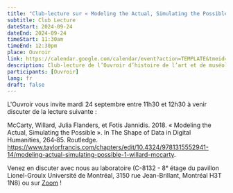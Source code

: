 ```yaml
---
title: "Club-lecture sur « Modeling the Actual, Simulating the Possible » de McCarty, Willard, Julia Flanders, et Fotis Jannidis"
subtitle: Club Lecture
dateStart: 2024-09-24
dateEnd: 2024-09-24
timeStart: 11:30am
timeEnd: 12:30pm
place: Ouvroir
link: https://calendar.google.com/calendar/event?action=TEMPLATE&tmeid=NGdhNDhnZ2ljMTBoNmh0OWZxdjlvdjkyajAgbGFib3V2cm9pckBt&tmsrc=labouvroir%40gmail.com
description: Club-lecture de l’Ouvroir d’histoire de l’art et de muséologie numériques le mardi 24 septembre 2024, de 11h30 à 12h30, au C-8132 du pavillon Jean-Brillant (Université de Montréal).
participants: [Ouvroir]
lang: fr
draft: false
---
```


L'Ouvroir vous invite mardi 24 septembre entre 11h30 et 12h30 à venir discuter de la lecture suivante :

McCarty, Willard, Julia Flanders, et Fotis Jannidis. 2018. « Modeling the Actual, Simulating the Possible ». In The Shape of Data in Digital Humanities, 264‑85. Routledge. https://www.taylorfrancis.com/chapters/edit/10.4324/9781315552941-14/modeling-actual-simulating-possible-1-willard-mccarty.

Venez en discuter avec nous au laboratoire (C-8132 - 8ᵉ étage du pavillon Lionel-Groulx Université de Montréal, 3150 rue Jean-Brillant, Montréal H3T 1N8) ou sur [Zoom](https://www.google.com/url?q=https://umontreal.zoom.us/j/82480661654?pwd%3DcUlzb09hZ3lkd2UvcmpPbTdmQkZBQT09%23success&sa=D&source=calendar&usd=2&usg=AOvVaw0SpKJeoGFBkDqcBB0fB6QS) !
